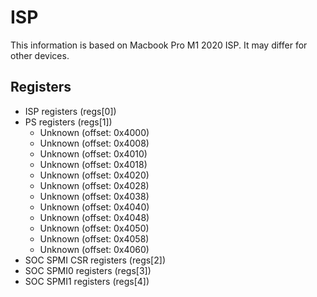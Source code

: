 # ISP 
This information is based on Macbook Pro M1 2020 ISP. It may differ for other devices.

## Registers 

- ISP registers (regs[0])
- PS registers (regs[1])
    - Unknown (offset: 0x4000) 
    - Unknown (offset: 0x4008)
    - Unknown (offset: 0x4010)
    - Unknown (offset: 0x4018)
    - Unknown (offset: 0x4020)
    - Unknown (offset: 0x4028)
    - Unknown (offset: 0x4038)
    - Unknown (offset: 0x4040)
    - Unknown (offset: 0x4048)
    - Unknown (offset: 0x4050)
    - Unknown (offset: 0x4058)
    - Unknown (offset: 0x4060)
- SOC SPMI CSR registers (regs[2])
- SOC SPMI0 registers (regs[3])
- SOC SPMI1 registers (regs[4])



